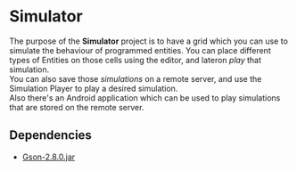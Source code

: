 # Simulator
The purpose of the **Simulator** project is to have a grid which you can use to simulate the behaviour of programmed entities. You can place different types of Entities on those cells using the editor, and lateron *play* that simulation.  
You can also save those *simulations* on a remote server, and use the Simulation Player to play a desired simulation.  
Also there's an Android application which can be used to play simulations that are stored on the remote server.
## Dependencies
* [Gson-2.8.0.jar](http://central.maven.org/maven2/com/google/code/gson/gson/2.8.0/gson-2.8.0.jar)